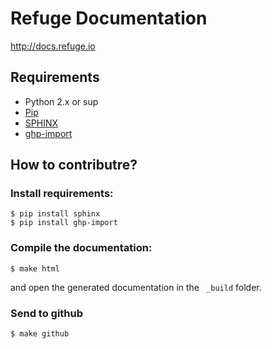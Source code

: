 # Refuge Documentation

http://docs.refuge.io


## Requirements

- Python 2.x or sup
- [Pip](https://pypi.python.org/pypi/pip) 
- [SPHINX](http://sphinx-doc.org/)
- [ghp-import](https://pypi.python.org/pypi/ghp-import)

## How to contributre?

### Install requirements:

    $ pip install sphinx
    $ pip install ghp-import

### Compile the documentation:

    $ make html

and open the generated documentation in the ` _build` folder.

### Send to github

    $ make github
